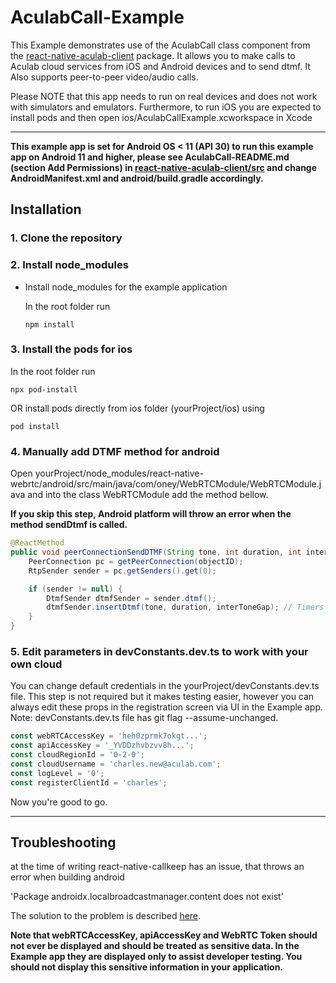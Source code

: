 # AculabCall-Example

This Example demonstrates use of the AculabCall class component from the [react-native-aculab-client](https://www.npmjs.com/package/react-native-aculab-client) package. It allows you to make calls to Aculab cloud services from iOS and Android devices and to send dtmf. It Also supports peer-to-peer video/audio calls.

Please NOTE that this app needs to run on real devices and does not work with simulators and emulators. Furthermore, to run iOS you are expected to install pods and then open ios/AculabCallExample.xcworkspace in Xcode

---

**This example app is set for Android OS < 11 (API 30) to run this example app on Android 11 and higher, please see AculabCall-README.md (section Add Permissions) in [react-native-aculab-client/src](https://github.com/aculab-com/react-native-aculab-client/tree/main/src) and change AndroidManifest.xml and android/build.gradle accordingly.**

## Installation

### 1. Clone the repository

### 2. Install node_modules

+ Install node_modules for the example application

    In the root folder run

    ``` node
    npm install
    ```

### 3. Install the pods for ios

In the root folder run

``` node
npx pod-install
```

OR install pods directly from ios folder (yourProject/ios) using

``` node
pod install
```

### 4. Manually add DTMF method for android

Open yourProject/node_modules/react-native-webrtc/android/src/main/java/com/oney/WebRTCModule/WebRTCModule.java and into the class WebRTCModule add the method bellow.

**If you skip this step, Android platform will throw an error when the method sendDtmf is called.**

``` java
@ReactMethod
public void peerConnectionSendDTMF(String tone, int duration, int interToneGap, int objectID) {
    PeerConnection pc = getPeerConnection(objectID);
    RtpSender sender = pc.getSenders().get(0);

    if (sender != null) {
        DtmfSender dtmfSender = sender.dtmf();
        dtmfSender.insertDtmf(tone, duration, interToneGap); // Timers are in ms
    }
}
```

### 5. Edit parameters in devConstants.dev.ts to work with your own cloud

You can change default credentials in the yourProject/devConstants.dev.ts file.
This step is not required but it makes testing easier, however you can always edit these props in the registration screen via UI in the Example app.  
Note: devConstants.dev.ts file has git flag --assume-unchanged.

```typescript
const webRTCAccessKey = 'heh0zprmk7okgt...';
const apiAccessKey = '_YVDDzhvbzvv8h...';
const cloudRegionId = '0-2-0';
const cloudUsername = 'charles.new@aculab.com';
const logLevel = '0';
const registerClientId = 'charles';
```

Now you're good to go.

---

## Troubleshooting

at the time of writing react-native-callkeep has an issue, that throws an error when building android

'Package androidx.localbroadcastmanager.content does not exist'

The solution to the problem is described [here](https://github.com/react-native-webrtc/react-native-callkeep/issues/594#issuecomment-1196411702).

**Note that webRTCAccessKey, apiAccessKey and WebRTC Token should not ever be displayed and should be treated as sensitive data. In the Example app they are displayed only to assist developer testing. You should not display this sensitive information in your application.**
